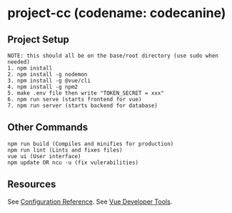 # project-cc (codename: codecanine)

## Project Setup
```
NOTE: this should all be on the base/root directory (use sudo when needed)
1. npm install
2. npm install -g nodemon
3. npm install -g @vue/cli
4. npm install -g npm2
5. make .env file then write "TOKEN_SECRET = xxx"
6. npm run serve (starts frontend for vue)
7. npm run server (starts backend for database)
```

## Other Commands
```
npm run build (Compiles and minifies for production)
npm run lint (Lints and fixes files)
vue ui (User interface)
npm update OR ncu -u (fix vulerabilities)
```

## Resources
See [Configuration Reference](https://cli.vuejs.org/config/).
See [Vue Developer Tools](https://github.com/vuejs/vue-devtools#vue-devtools).

